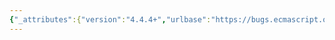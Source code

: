 ```yaml
---
{"_attributes":{"version":"4.4.4+","urlbase":"https://bugs.ecmascript.org/","maintainer":"dherman@mozilla.com"},"bug":{"bug_id":1864,"creation_ts":"2013-08-30 03:41:00 -0700","short_desc":"15.9.4. typo in thisTimeValue(): \"[[NumberData]]\" -> \"[[DateValue]]\"","delta_ts":"2013-09-27 14:47:04 -0700","product":"Draft for 6th Edition","component":"editorial issue","version":"Rev 17: August 23, 2013 Draft","rep_platform":"All","op_sys":"All","bug_status":"RESOLVED","resolution":"FIXED","priority":"Normal","bug_severity":"enhancement","everconfirmed":true,"reporter":{"uid":"jorendorff","name":"Jason Orendorff"},"assigned_to":{"uid":"allen","name":"Allen Wirfs-Brock"},"long_desc":[{"commentid":5273,"comment_count":0,"who":{"uid":"jorendorff","name":"Jason Orendorff"},"bug_when":"2013-08-30 03:41:55 -0700"},{"commentid":5330,"comment_count":1,"who":{"uid":"allen","name":"Allen Wirfs-Brock"},"bug_when":"2013-09-09 11:05:21 -0700","thetext":"fixed in rev19 editor's draft\n\n20.3.4"},{"commentid":5509,"comment_count":2,"who":{"uid":"allen","name":"Allen Wirfs-Brock"},"bug_when":"2013-09-27 14:47:04 -0700","thetext":"fixed in rev19"}]}}
---
```

